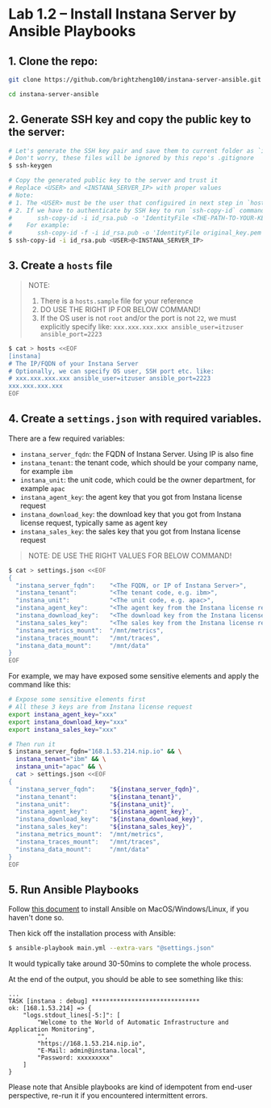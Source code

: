 # Lab 1.2 – Install Instana Server by Ansible Playbooks

## 1. Clone the repo:

```sh
git clone https://github.com/brightzheng100/instana-server-ansible.git

cd instana-server-ansible
```

## 2. Generate SSH key and copy the public key to the server:

```sh
# Let's generate the SSH key pair and save them to current folder as `id_rsa` and `id_rsa.pub`
# Don't worry, these files will be ignored by this repo's .gitignore
$ ssh-keygen

# Copy the generated public key to the server and trust it
# Replace <USER> and <INSTANA_SERVER_IP> with proper values
# Note:
# 1. The <USER> must be the user that configuired in next step in `hosts`
# 2. If we have to authenticate by SSH key to run `ssh-copy-id` command, with custom SSH port, use this command instead:
#       ssh-copy-id -i id_rsa.pub -o 'IdentityFile <THE-PATH-TO-YOUR-KEY-FOR-AUTHENTICATION>' -p <SSH CUSTOM PORT> <USER>@<INSTANA_SERVER_IP>
#    For example:
#       ssh-copy-id -f -i id_rsa.pub -o 'IdentityFile original_key.pem' -p 2223 itzuser@168.1.53.214
$ ssh-copy-id -i id_rsa.pub <USER>@<INSTANA_SERVER_IP>
```

## 3. Create a `hosts` file
 
> NOTE: 
> 1. There is a `hosts.sample` file for your reference
> 2. DO USE THE RIGHT IP FOR BELOW COMMAND!
> 3. If the OS user is not `root` and/or the port is not `22`, we must explicitly specify like: `xxx.xxx.xxx.xxx ansible_user=itzuser ansible_port=2223`

```sh
$ cat > hosts <<EOF
[instana]
# The IP/FQDN of your Instana Server
# Optionally, we can specify OS user, SSH port etc. like: 
# xxx.xxx.xxx.xxx ansible_user=itzuser ansible_port=2223
xxx.xxx.xxx.xxx
EOF
```

## 4. Create a `settings.json` with required variables.

There are a few required variables:
- `instana_server_fqdn`: the FQDN of Instana Server. Using IP is also fine
- `instana_tenant`: the tenant code, which should be your company name, for example `ibm`
- `instana_unit`: the unit code, which could be the owner department, for example `apac`
- `instana_agent_key`: the agent key that you got from Instana license request
- `instana_download_key`: the download key that you got from Instana license request, typically same as agent key
- `instana_sales_key`: the sales key that you got from Instana license request

> NOTE: DE USE THE RIGHT VALUES FOR BELOW COMMAND!

```bash
$ cat > settings.json <<EOF
{
  "instana_server_fqdn":    "<The FQDN, or IP of Instana Server>",
  "instana_tenant":         "<The tenant code, e.g. ibm>",
  "instana_unit":           "<The unit code, e.g. apac>",
  "instana_agent_key":      "<The agent key from the Instana license request>",
  "instana_download_key":   "<The download key from the Instana license request>",
  "instana_sales_key":      "<The sales key from the Instana license request>",
  "instana_metrics_mount":  "/mnt/metrics",
  "instana_traces_mount":   "/mnt/traces",
  "instana_data_mount":     "/mnt/data"
}
EOF
```

For example, we may have exposed some sensitive elements and apply the command like this:

```sh
# Expose some sensitive elements first
# All these 3 keys are from Instana license request
export instana_agent_key="xxx"
export instana_download_key="xxx"
export instana_sales_key="xxx"

# Then run it
$ instana_server_fqdn="168.1.53.214.nip.io" && \
  instana_tenant="ibm" && \
  instana_unit="apac" && \
  cat > settings.json <<EOF
{
  "instana_server_fqdn":    "${instana_server_fqdn}",
  "instana_tenant":         "${instana_tenant}",
  "instana_unit":           "${instana_unit}",
  "instana_agent_key":      "${instana_agent_key}",
  "instana_download_key":   "${instana_download_key}",
  "instana_sales_key":      "${instana_sales_key}",
  "instana_metrics_mount":  "/mnt/metrics",
  "instana_traces_mount":   "/mnt/traces",
  "instana_data_mount":     "/mnt/data"
}
EOF
```

## 5. Run Ansible Playbooks

Follow [this document](https://docs.ansible.com/ansible/latest/installation_guide/intro_installation.html) to install Ansible on MacOS/Windows/Linux, if you haven't done so.

Then kick off the installation process with Ansible:

```bash
$ ansible-playbook main.yml --extra-vars "@settings.json"
```

It would typically take around 30-50mins to complete the whole process.

At the end of the output, you should be able to see something like this:

```log
...
TASK [instana : debug] ******************************
ok: [168.1.53.214] => {
    "logs.stdout_lines[-5:]": [
        "Welcome to the World of Automatic Infrastructure and Application Monitoring",
        "",
        "https://168.1.53.214.nip.io",
        "E-Mail: admin@instana.local",
        "Password: xxxxxxxxx"
    ]
}
```

Please note that Ansible playbooks are kind of idempotent from end-user perspective, re-run it if you encountered intermittent errors.
